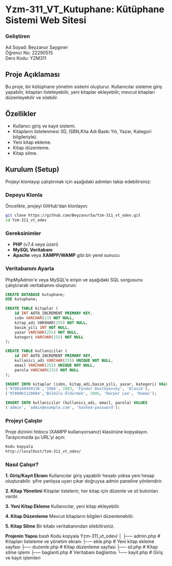 # Yzm-311_VT_Kutuphane: Kütüphane Sistemi Web Sitesi

### **Geliştiren**
Ad Soyad: Beyzanur Saygıner  
Öğrenci No: 22290515  
Ders Kodu: YZM311  

## **Proje Açıklaması**
Bu proje, bir kütüphane yönetim sistemi oluşturur. Kullanıcılar sisteme giriş yapabilir, kitapları listeleyebilir, yeni kitaplar ekleyebilir, mevcut kitapları düzenleyebilir ve silebilir.

## **Özellikler**
- Kullanıcı giriş ve kayıt sistemi.
- Kitapların listelenmesi (ID, ISBN,Kita Adı Baskı Yılı, Yazar, Kategori bilgileriyle).
- Yeni kitap ekleme.
- Kitap düzenleme.
- Kitap silme.

## **Kurulum (Setup)**
Projeyi klonlayıp çalıştırmak için aşağıdaki adımları takip edebilirsiniz:

###  Depoyu Klonla
Öncelikle, projeyi GitHub'dan klonlayın:

 ```bash
git clone https://github.com/BeyzanurSa/Yzm-311_vt_odev.git
cd Yzm-311_vt_odev  
```

### **Gereksinimler**
- **PHP** (v7.4 veya üzeri)
- **MySQL Veritabanı**
- **Apache** veya **XAMPP/WAMP** gibi bir yerel sunucu

### **Veritabanını Ayarla**
PhpMyAdmin'e veya MySQL'e erişin ve aşağıdaki SQL sorgusunu çalıştırarak veritabanını oluşturun:

```sql 
CREATE DATABASE kutuphane;
USE kutuphane;

CREATE TABLE kitaplar (
    id INT AUTO_INCREMENT PRIMARY KEY,
    isbn VARCHAR(13) NOT NULL,
    kitap_adi VARXHAR(255) NOT NULL,
    basim_yili INT NOT NULL,
    yazar VARCHAR(255) NOT NULL,
    kategori VARCHAR(255) NOT NULL
);

CREATE TABLE kullanicilar (
    id INT AUTO_INCREMENT PRIMARY KEY,
    kullanici_adi VARCHAR(255) UNIQUE NOT NULL,
    email VARCHAR(255) UNIQUE NOT NULL,
    parola VARCHAR(255) NOT NULL
);

INSERT INTO kitaplar (isbn, kitap_adi,basim_yili, yazar, kategori) VALUES
('9780140449136','1984', 2003, 'Fyodor Dostoyevsky', 'Klasik'),
('9780061120084','Bülbülü Öldürmek', 2006, 'Harper Lee', 'Roman');

INSERT INTO kullanicilar (kullanici_adi, email, parola) VALUES
('admin', 'admin@example.com', 'hashed-password');
```
### Projeyi Çalıştır
Proje dizinini htdocs (XAMPP kullanıyorsanız) klasörüne kopyalayın.
Tarayıcınızda şu URL'yi açın:

```bash
Kodu kopyala
http://localhost/Yzm-311_vt_odev/
```

### **Nasıl Çalışır?**

**1. Giriş/Kayıt Ekranı**
Kullanıcılar giriş yapabilir hesabı yoksa yeni hesap oluşturabilir.
şifre yanlışsa uyarı çıkar doğruysa admin paneline yönlendirir.


**2. Kitap Yönetimi**
Kitaplar listelenir, her kitap için düzenle ve sil butonları vardır.


**3. Yeni Kitap Ekleme**
Kullanıcılar, yeni kitap ekleyebilir.


**4. Kitap Düzenleme**
Mevcut kitapların bilgileri düzenlenebilir.


**5. Kitap Silme**
Bir kitabı veritabanından silebilirsiniz.


**Projenin Yapısı**
bash
Kodu kopyala
Yzm-311_vt_odev/
│
├── admin.php         # Kitapları listeleme ve yönetim ekranı
├── ekle.php          # Yeni kitap ekleme sayfası
├── duzenle.php       # Kitap düzenleme sayfası
├── sil.php           # Kitap silme işlemi
├── baglanti.php      # Veritabanı bağlantısı
└── kayit.php         # Giriş ve kayıt işlemleri
